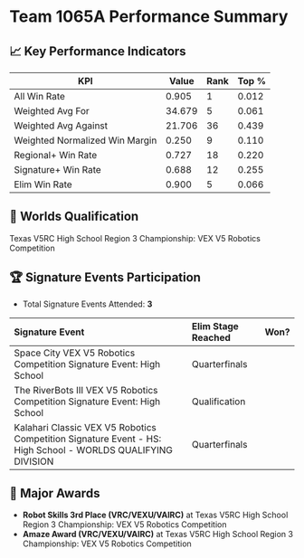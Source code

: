 # Team 1065A Performance Summary

## 📈 Key Performance Indicators
| KPI | Value | Rank | Top % |
| --- | ----- | ---- | ----- |
| All Win Rate | 0.905 | 1 | 0.012 |
| Weighted Avg For | 34.679 | 5 | 0.061 |
| Weighted Avg Against | 21.706 | 36 | 0.439 |
| Weighted Normalized Win Margin | 0.250 | 9 | 0.110 |
| Regional+ Win Rate | 0.727 | 18 | 0.220 |
| Signature+ Win Rate | 0.688 | 12 | 0.255 |
| Elim Win Rate | 0.900 | 5 | 0.066 |


## 🎯 Worlds Qualification
Texas V5RC High School Region 3 Championship: VEX V5 Robotics Competition

## 🏆 Signature Events Participation
- Total Signature Events Attended: **3**

| Signature Event | Elim Stage Reached | Won? |
|:----------------|:-------------------|:----|
| Space City VEX V5 Robotics Competition Signature Event: High School | Quarterfinals |  |
| The RiverBots III VEX V5 Robotics Competition Signature Event: High School | Qualification |  |
| Kalahari Classic VEX V5 Robotics Competition Signature Event - HS: High School - WORLDS QUALIFYING DIVISION | Quarterfinals |  |


## 🥇 Major Awards
- **Robot Skills 3rd Place (VRC/VEXU/VAIRC)** at Texas V5RC High School Region 3 Championship: VEX V5 Robotics Competition
- **Amaze Award (VRC/VEXU/VAIRC)** at Texas V5RC High School Region 3 Championship: VEX V5 Robotics Competition


